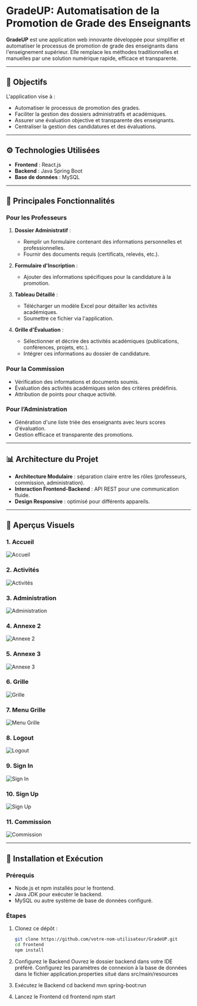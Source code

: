 # GradeUP: Automatisation de la Promotion de Grade des Enseignants  

**GradeUP** est une application web innovante développée pour simplifier et automatiser le processus de promotion de grade des enseignants dans l'enseignement supérieur. Elle remplace les méthodes traditionnelles et manuelles par une solution numérique rapide, efficace et transparente.

---

## 🎯 **Objectifs**  
L'application vise à :  
- Automatiser le processus de promotion des grades.  
- Faciliter la gestion des dossiers administratifs et académiques.  
- Assurer une évaluation objective et transparente des enseignants.  
- Centraliser la gestion des candidatures et des évaluations.  

---

## ⚙️ **Technologies Utilisées**  
- **Frontend** : React.js  
- **Backend** : Java Spring Boot  
- **Base de données** : MySQL

---

## 📂 **Principales Fonctionnalités**

### **Pour les Professeurs**  
1. **Dossier Administratif** :  
   - Remplir un formulaire contenant des informations personnelles et professionnelles.  
   - Fournir des documents requis (certificats, relevés, etc.).  

2. **Formulaire d'Inscription** :  
   - Ajouter des informations spécifiques pour la candidature à la promotion.  

3. **Tableau Détaillé** :  
   - Télécharger un modèle Excel pour détailler les activités académiques.  
   - Soumettre ce fichier via l'application.  

4. **Grille d'Évaluation** :  
   - Sélectionner et décrire des activités académiques (publications, conférences, projets, etc.).  
   - Intégrer ces informations au dossier de candidature.  

### **Pour la Commission**  
- Vérification des informations et documents soumis.  
- Évaluation des activités académiques selon des critères prédéfinis.  
- Attribution de points pour chaque activité.  

### **Pour l’Administration**  
- Génération d'une liste triée des enseignants avec leurs scores d'évaluation.  
- Gestion efficace et transparente des promotions.  

---

## 📊 **Architecture du Projet**  
- **Architecture Modulaire** : séparation claire entre les rôles (professeurs, commission, administration).  
- **Interaction Frontend-Backend** : API REST pour une communication fluide.  
- **Design Responsive** : optimisé pour différents appareils.  

---

## 📸 **Aperçus Visuels**  

### **1. Accueil**  
![Accueil](/Screenshots_Promotion/Acceuil.png_)  

### **2. Activités**  
![Activités](./screenshots/Activités.png)  

### **3. Administration**  
![Administration](./screenshots/Administration.png)  

### **4. Annexe 2**  
![Annexe 2](./screenshots/Annexe2.png)  

### **5. Annexe 3**  
![Annexe 3](./screenshots/Annexe3.png)  

### **6. Grille**  
![Grille](./screenshots/Grille.png)  

### **7. Menu Grille**  
![Menu Grille](./screenshots/menuGrille.png)  

### **8. Logout**  
![Logout](./screenshots/Logout.png)  

### **9. Sign In**  
![Sign In](./screenshots/signIn.png)  

### **10. Sign Up**  
![Sign Up](./screenshots/signUp.png)  

### **11. Commission**  
![Commission](./screenshots/Commission.png)  

---

## 🚀 **Installation et Exécution**  

### **Prérequis**  
- Node.js et npm installés pour le frontend.  
- Java JDK pour exécuter le backend.  
- MySQL ou autre système de base de données configuré.  

### **Étapes**  
1. Clonez ce dépôt :  
   ```bash
   git clone https://github.com/votre-nom-utilisateur/GradeUP.git
   cd frontend
   npm install
3. Configurez le Backend
Ouvrez le dossier backend dans votre IDE préféré.
Configurez les paramètres de connexion à la base de données dans le fichier application.properties situé dans src/main/resources

4. Exécutez le Backend
cd backend
mvn spring-boot:run

5. Lancez le Frontend
cd frontend
npm start
